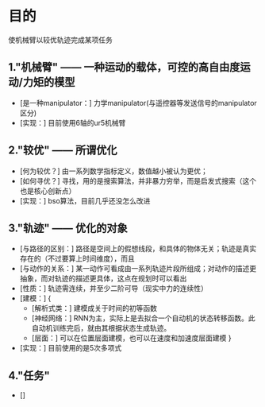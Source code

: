 # 目的
使机械臂以较优轨迹完成某项任务

## 1."机械臂" —— 一种运动的载体，可控的高自由度运动/力矩的模型
- [是一种manipulator：] 力学manipulator(与遥控器等发送信号的manipulator区分)
- [实现：] 目前使用6轴的ur5机械臂
## 2."较优" —— 所谓优化
- [何为较优？] 由一系列数学指标定义，数值越小被认为更优；
- [如何寻优？] 寻找，用的是搜索算法，并非暴力穷举，而是启发式搜索（这个也是核心创新点）
- [实现：] bso算法，目前几乎还没怎么改进
## 3."轨迹" —— 优化的对象
- [与路径的区别：] 路径是空间上的假想线段，和具体的物体无关；轨迹是真实存在的（不过要算上时间维度），而且
- [与动作的关系：] 某一动作可看成由一系列轨迹片段所组成；对动作的描述更抽象，而对轨迹的描述更具体，这点在规划时可以看出
- [性质：] 轨迹需连续，并至少二阶可导（现实中力的连续性）
- [建模：] {
    - [解析式类：] 建模成关于时间的初等函数
    - [神经网络：] RNN为主，实际上是去拟合一个自动机的状态转移函数。此自动机训练完后，就由其根据状态生成轨迹。
    - [层面：] 可以在位置层面建模，也可以在速度和加速度层面建模
}
- [实现：] 目前使用的是5次多项式
## 4."任务"
- []
